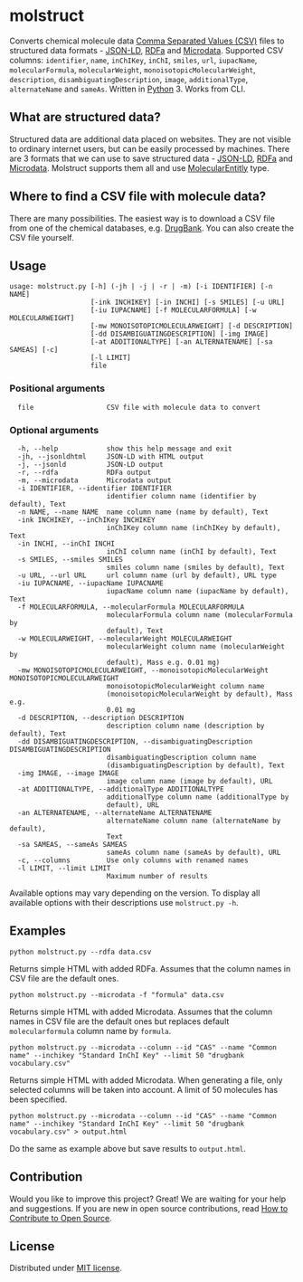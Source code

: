 # molstruct

Converts chemical molecule data [Comma Separated Values (CSV)](https://en.wikipedia.org/wiki/Comma-separated_values) files to structured data formats - [JSON-LD](https://json-ld.org/), [RDFa](http://rdfa.info/) and [Microdata](https://schema.org/docs/gs.html). Supported
CSV columns: `identifier`, `name`, `inChIKey`, `inChI`, `smiles`, `url`, `iupacName`, `molecularFormula`, `molecularWeight`, `monoisotopicMolecularWeight`, `description`, `disambiguatingDescription`, `image`, `additionalType`, `alternateName` and `sameAs`.  Written in [Python](https://www.python.org/) 3. Works from CLI.

## What are structured data?
Structured data are additional data placed on websites. They are not visible to ordinary internet users, but can be easily processed by machines. There are 3 formats that we can use to save structured data - [JSON-LD](https://json-ld.org/), [RDFa](http://rdfa.info/) and [Microdata](https://www.w3.org/TR/microdata/). Molstruct supports them all and use [MolecularEntitly](https://bioschemas.org/types/MolecularEntity/) type.

## Where to find a CSV file with molecule data?
There are many possibilities. The easiest way is to download a CSV file from one of the chemical databases, e.g. [DrugBank](https://www.drugbank.ca/releases/latest#open-data). You can also create the CSV file yourself.

## Usage

```shell
usage: molstruct.py [-h] (-jh | -j | -r | -m) [-i IDENTIFIER] [-n NAME]
                    [-ink INCHIKEY] [-in INCHI] [-s SMILES] [-u URL]
                    [-iu IUPACNAME] [-f MOLECULARFORMULA] [-w MOLECULARWEIGHT]
                    [-mw MONOISOTOPICMOLECULARWEIGHT] [-d DESCRIPTION]
                    [-dd DISAMBIGUATINGDESCRIPTION] [-img IMAGE]
                    [-at ADDITIONALTYPE] [-an ALTERNATENAME] [-sa SAMEAS] [-c]
                    [-l LIMIT]
                    file
```

### Positional arguments

```shell
  file                  CSV file with molecule data to convert
```

### Optional arguments

```shell
  -h, --help            show this help message and exit
  -jh, --jsonldhtml     JSON-LD with HTML output
  -j, --jsonld          JSON-LD output
  -r, --rdfa            RDFa output
  -m, --microdata       Microdata output
  -i IDENTIFIER, --identifier IDENTIFIER
                        identifier column name (identifier by default), Text
  -n NAME, --name NAME  name column name (name by default), Text
  -ink INCHIKEY, --inChIKey INCHIKEY
                        inChIKey column name (inChIKey by default), Text
  -in INCHI, --inChI INCHI
                        inChI column name (inChI by default), Text
  -s SMILES, --smiles SMILES
                        smiles column name (smiles by default), Text
  -u URL, --url URL     url column name (url by default), URL type
  -iu IUPACNAME, --iupacName IUPACNAME
                        iupacName column name (iupacName by default), Text
  -f MOLECULARFORMULA, --molecularFormula MOLECULARFORMULA
                        molecularFormula column name (molecularFormula by
                        default), Text
  -w MOLECULARWEIGHT, --molecularWeight MOLECULARWEIGHT
                        molecularWeight column name (molecularWeight by
                        default), Mass e.g. 0.01 mg)
  -mw MONOISOTOPICMOLECULARWEIGHT, --monoisotopicMolecularWeight MONOISOTOPICMOLECULARWEIGHT
                        monoisotopicMolecularWeight column name
                        (monoisotopicMolecularWeight by default), Mass e.g.
                        0.01 mg
  -d DESCRIPTION, --description DESCRIPTION
                        description column name (description by default), Text
  -dd DISAMBIGUATINGDESCRIPTION, --disambiguatingDescription DISAMBIGUATINGDESCRIPTION
                        disambiguatingDescription column name
                        (disambiguatingDescription by default), Text
  -img IMAGE, --image IMAGE
                        image column name (image by default), URL
  -at ADDITIONALTYPE, --additionalType ADDITIONALTYPE
                        additionalType column name (additionalType by
                        default), URL
  -an ALTERNATENAME, --alternateName ALTERNATENAME
                        alternateName column name (alternateName by default),
                        Text
  -sa SAMEAS, --sameAs SAMEAS
                        sameAs column name (sameAs by default), URL
  -c, --columns         Use only columns with renamed names
  -l LIMIT, --limit LIMIT
                        Maximum number of results
```

Available options may vary depending on the version. To display all available options with their descriptions use ``molstruct.py -h``.

## Examples
```shell
python molstruct.py --rdfa data.csv
```
Returns simple HTML with added RDFa. Assumes that the column names in CSV file are the default ones.

```shell
python molstruct.py --microdata -f "formula" data.csv
```
Returns simple HTML with added Microdata. Assumes that the column names in CSV file are the default ones but replaces default `molecularformula` column name by `formula`.

```shell
python molstruct.py --microdata --column --id "CAS" --name "Common name" --inchikey "Standard InChI Key" --limit 50 "drugbank vocabulary.csv"
```

Returns simple HTML with added Microdata. When generating a file, only selected columns will be taken into account. A limit of 50 molecules has been specified.

```shell
python molstruct.py --microdata --column --id "CAS" --name "Common name" --inchikey "Standard InChI Key" --limit 50 "drugbank vocabulary.csv" > output.html
```

Do the same as example above but save results to `output.html`.

## Contribution

Would you like to improve this project? Great! We are waiting for your help and suggestions. If you are new in open source contributions, read [How to Contribute to Open Source](https://opensource.guide/how-to-contribute/).

## License

Distributed under [MIT license](https://github.com/lszeremeta/molstruct/blob/master/LICENSE).
